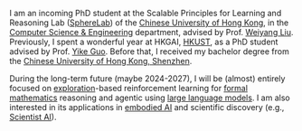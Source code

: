 I am an incoming PhD student at the Scalable Principles for Learning and Reasoning Lab ([SphereLab](https://spherelab.ai/)) of the [Chinese University of Hong Kong](https://www.cuhk.edu.hk/), in the [Computer Science & Engineering](https://www.cse.cuhk.edu.hk/) department, advised by Prof. [Weiyang Liu](https://wyliu.com/). Previously, I spent a wonderful year at HKGAI, [HKUST](https://hkust.edu.hk/), as a PhD student advised by Prof. [Yike Guo](https://facultyprofiles.hkust.edu.hk/profiles.php?profile=yike-guo-yikeguo). Before that, I received my bachelor degree from the [Chinese University of Hong Kong, Shenzhen](https://www.cuhk.edu.cn/en).

During the long-term future (maybe 2024-2027), I will be (almost) entirely focused on [exploration](https://arxiv.org/pdf/2502.04728)-based reinforcement learning for [formal mathematics](https://arxiv.org/pdf/2505.02735) reasoning and agentic using [large language models](https://arxiv.org/abs/2405.19327). I am also interested in its applications in [embodied AI](https://arxiv.org/pdf/2405.06964) and scientific discovery (e.g., [Scientist AI](https://arxiv.org/abs/2502.15657)).
